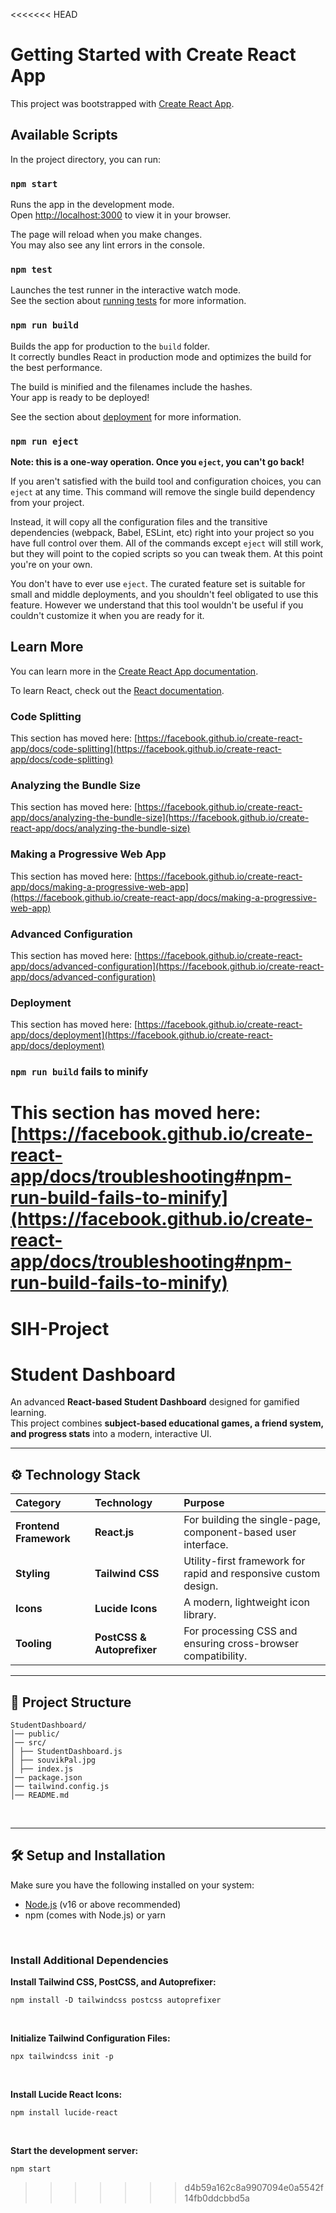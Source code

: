 <<<<<<< HEAD
# Getting Started with Create React App

This project was bootstrapped with [Create React App](https://github.com/facebook/create-react-app).

## Available Scripts

In the project directory, you can run:

### `npm start`

Runs the app in the development mode.\
Open [http://localhost:3000](http://localhost:3000) to view it in your browser.

The page will reload when you make changes.\
You may also see any lint errors in the console.

### `npm test`

Launches the test runner in the interactive watch mode.\
See the section about [running tests](https://facebook.github.io/create-react-app/docs/running-tests) for more information.

### `npm run build`

Builds the app for production to the `build` folder.\
It correctly bundles React in production mode and optimizes the build for the best performance.

The build is minified and the filenames include the hashes.\
Your app is ready to be deployed!

See the section about [deployment](https://facebook.github.io/create-react-app/docs/deployment) for more information.

### `npm run eject`

**Note: this is a one-way operation. Once you `eject`, you can't go back!**

If you aren't satisfied with the build tool and configuration choices, you can `eject` at any time. This command will remove the single build dependency from your project.

Instead, it will copy all the configuration files and the transitive dependencies (webpack, Babel, ESLint, etc) right into your project so you have full control over them. All of the commands except `eject` will still work, but they will point to the copied scripts so you can tweak them. At this point you're on your own.

You don't have to ever use `eject`. The curated feature set is suitable for small and middle deployments, and you shouldn't feel obligated to use this feature. However we understand that this tool wouldn't be useful if you couldn't customize it when you are ready for it.

## Learn More

You can learn more in the [Create React App documentation](https://facebook.github.io/create-react-app/docs/getting-started).

To learn React, check out the [React documentation](https://reactjs.org/).

### Code Splitting

This section has moved here: [https://facebook.github.io/create-react-app/docs/code-splitting](https://facebook.github.io/create-react-app/docs/code-splitting)

### Analyzing the Bundle Size

This section has moved here: [https://facebook.github.io/create-react-app/docs/analyzing-the-bundle-size](https://facebook.github.io/create-react-app/docs/analyzing-the-bundle-size)

### Making a Progressive Web App

This section has moved here: [https://facebook.github.io/create-react-app/docs/making-a-progressive-web-app](https://facebook.github.io/create-react-app/docs/making-a-progressive-web-app)

### Advanced Configuration

This section has moved here: [https://facebook.github.io/create-react-app/docs/advanced-configuration](https://facebook.github.io/create-react-app/docs/advanced-configuration)

### Deployment

This section has moved here: [https://facebook.github.io/create-react-app/docs/deployment](https://facebook.github.io/create-react-app/docs/deployment)

### `npm run build` fails to minify

This section has moved here: [https://facebook.github.io/create-react-app/docs/troubleshooting#npm-run-build-fails-to-minify](https://facebook.github.io/create-react-app/docs/troubleshooting#npm-run-build-fails-to-minify)
=======
# SIH-Project

# Student Dashboard  

An advanced **React-based Student Dashboard** designed for gamified learning.  
This project combines **subject-based educational games, a friend system, and progress stats** into a modern, interactive UI.  

---

## ⚙️ Technology Stack

| Category | Technology | Purpose |
| :--- | :--- | :--- |
| **Frontend Framework** | **React.js** | For building the single-page, component-based user interface. |
| **Styling** | **Tailwind CSS** | Utility-first framework for rapid and responsive custom design. |
| **Icons** | **Lucide Icons** | A modern, lightweight icon library. |
| **Tooling** | **PostCSS & Autoprefixer** | For processing CSS and ensuring cross-browser compatibility. |

---
## 📂 Project Structure  
```
StudentDashboard/
│── public/
│── src/
│ ├── StudentDashboard.js
│ ├── souvikPal.jpg
│ ├── index.js
│── package.json
│── tailwind.config.js
│── README.md
```
<br>

---

## 🛠️ Setup and Installation

Make sure you have the following installed on your system:  

- [Node.js](https://nodejs.org/) (v16 or above recommended)  
- npm (comes with Node.js) or yarn

<br>

### Install Additional Dependencies

**Install Tailwind CSS, PostCSS, and Autoprefixer:**

```
npm install -D tailwindcss postcss autoprefixer
```

<br>

**Initialize Tailwind Configuration Files:**

```
npx tailwindcss init -p
```
<br>

**Install Lucide React Icons:**

```
npm install lucide-react
```
<br>

**Start the development server:**

```
npm start
```
>>>>>>> d4b59a162c8a9907094e0a5542f14fb0ddcbbd5a
